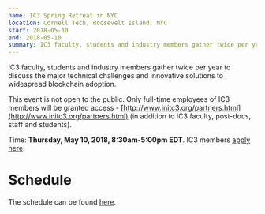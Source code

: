 ```yaml
---
name: IC3 Spring Retreat in NYC
location: Cornell Tech, Roosevelt Island, NYC
start: 2018-05-10
end: 2018-05-10
summary: IC3 faculty, students and industry members gather twice per year to discuss the major technical challenges and innovative solutions to widespread blockchain adoption.
---
```


IC3 faculty, students and industry members gather twice per year to discuss the major technical challenges and innovative solutions to widespread blockchain adoption.

This event is not open to the public. Only full-time employees of IC3 members will be granted access - [http://www.initc3.org/partners.html](http://www.initc3.org/partners.html) (in addition to IC3 faculty, post-docs, staff and students).

Time: **Thursday, May 10, 2018, 8:30am-5:00pm EDT**. IC3 members [apply here](https://docs.google.com/forms/d/e/1FAIpQLSdYwvouF4V6hoocwzdpRjoxQm2NH1ab7e3HyWmkcAQMsVqIlg/viewform).

# Schedule

The schedule can be found [here](../files/retreat/2018.Spring.Retreat.in.NYC.pdf).
